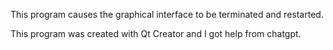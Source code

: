 This program causes the graphical interface to be terminated and restarted.

This program was created with Qt Creator and I got help from chatgpt.
